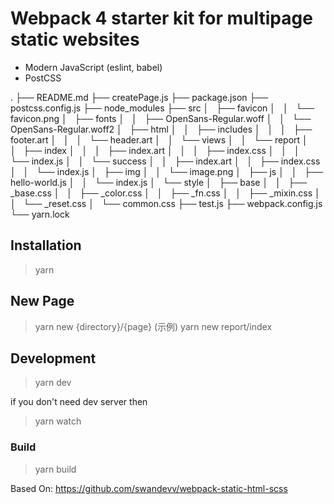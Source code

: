 # Webpack 4 starter kit for multipage static websites
* Modern JavaScript (eslint, babel)
* PostCSS

.
├── README.md
├── createPage.js
├── package.json
├── postcss.config.js
├── node_modules
├── src
│   ├── favicon
│   │   └── favicon.png
│   ├── fonts
│   │   ├── OpenSans-Regular.woff
│   │   └── OpenSans-Regular.woff2
│   ├── html
│   │   ├── includes
│   │   │   ├── footer.art
│   │   │   └── header.art
│   │   └── views
│   │       └── report
│   │           ├── index
│   │           │   ├── index.art
│   │           │   ├── index.css
│   │           │   └── index.js
│   │           └── success
│   │               ├── index.art
│   │               ├── index.css
│   │               └── index.js
│   ├── img
│   │   └── image.png
│   ├── js
│   │   ├── hello-world.js
│   │   └── index.js
│   └── style
│       ├── base
│       │   ├── _base.css
│       │   ├── _color.css
│       │   ├── _fn.css
│       │   ├── _mixin.css
│       │   └── _reset.css
│       └── common.css
├── test.js
├── webpack.config.js
└── yarn.lock


## Installation
> yarn

## New Page
> yarn new {directory}/{page}
> (示例) yarn new report/index
## Development
> yarn dev

if you don't need dev server then

> yarn watch
### Build
>yarn build


Based On: https://github.com/swandevv/webpack-static-html-scss